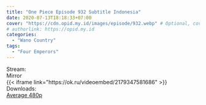```yaml
---
title: "One Piece Episode 932 Subtitle Indonesia"
date: 2020-07-13T18:18:33+07:00
cover: "https://cdn.opid.my.id/images/episode/932.webp" # Optional, cover
# authorlink: https://opid.my.id
categories:
  - "Wano Country"
tags:
  - "Four Emperors"
---
```

<div class="ui menu violet borderless inverted">
  <div class="header item active">
        Stream:
    </div>
  <a class="active item" data-tab="mirror">
    <i class="odnoklassniki icon"></i> Mirror
  </a>
</div>
<div class="ui bottom attached tab segment active" style="border:0 !important;" data-tab="mirror">
{{< iframe link="https://ok.ru/videoembed/2179347581686" >}}
</div>
<div class="ui menu violet borderless inverted">
  <div class="header item active">
        Downloads:
    </div>
  <a class="item nounderline" href="https://ouo.io/8OACHP" target="_blank" rel="dofollow"><i class="google drive icon"></i>
    Average 480p</a>
</div>